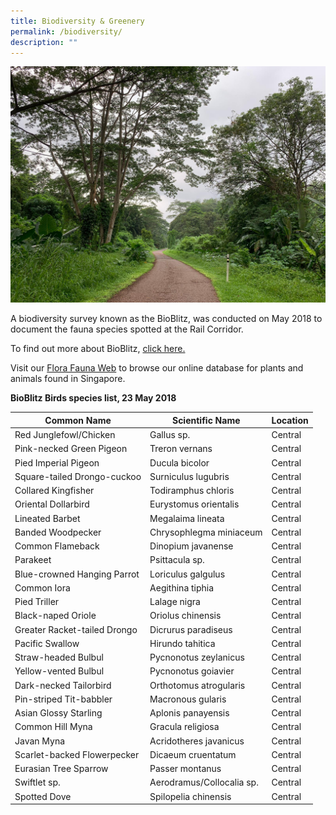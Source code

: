 ```yaml
---
title: Biodiversity & Greenery
permalink: /biodiversity/
description: ""
---
```

![rail corridor greenery](/images/RC%20Central/Central_path4_IMG-20210521-WA0011.jpg)

A biodiversity survey known as the BioBlitz, was conducted on May 2018 to document the fauna species spotted at the Rail Corridor. 

To find out more about BioBlitz, [click here.](https://www.nparks.gov.sg/biodiversity/community-in-nature-initiative/bioblitz)

Visit our [Flora Fauna Web](https://www.nparks.gov.sg/florafaunaweb) to browse our online database for plants and animals found in Singapore.

**BioBlitz Birds species list, 23 May 2018**

| Common Name | Scientific Name | Location |
| -------- | -------- | -------- |
| Red Junglefowl/Chicken | Gallus sp. | Central |
| Pink-necked Green Pigeon | Treron vernans | Central |
| Pied Imperial Pigeon | Ducula bicolor | Central |
| Square-tailed Drongo-cuckoo | Surniculus lugubris | Central |
| Collared Kingfisher | Todiramphus chloris | Central |
| Oriental Dollarbird | Eurystomus orientalis | Central |
| Lineated Barbet | Megalaima lineata | Central |
| Banded Woodpecker | Chrysophlegma miniaceum | Central |
| Common Flameback | Dinopium javanense | Central |
| Parakeet | Psittacula sp. | Central |
| Blue-crowned Hanging Parrot | Loriculus galgulus | Central |
| Common Iora | Aegithina tiphia | Central |
| Pied Triller | Lalage nigra | Central |
| Black-naped Oriole | Oriolus chinensis | Central |
| Greater Racket-tailed Drongo | Dicrurus paradiseus | Central |
| Pacific Swallow | Hirundo tahitica | Central |
| Straw-headed Bulbul | Pycnonotus zeylanicus | Central |
| Yellow-vented Bulbul | Pycnonotus goiavier | Central |
| Dark-necked Tailorbird | Orthotomus atrogularis | Central |
| Pin-striped Tit-babbler | Macronous gularis | Central |
| Asian Glossy Starling | Aplonis panayensis | Central |
| Common Hill Myna | Gracula religiosa | Central |
| Javan Myna | Acridotheres javanicus | Central |
| Scarlet-backed Flowerpecker | Dicaeum cruentatum | Central |
| Eurasian Tree Sparrow | Passer montanus | Central |
| Swiftlet sp. | Aerodramus/Collocalia sp. | Central |
| Spotted Dove | Spilopelia chinensis | Central |